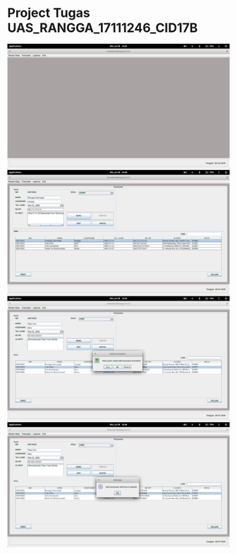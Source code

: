 # Project Tugas UAS_RANGGA_17111246_CID17B
![](SCREENSHOT_PROGRAM/1.png)
![](SCREENSHOT_PROGRAM/2.png)
![](SCREENSHOT_PROGRAM/3.png)
![](SCREENSHOT_PROGRAM/4.png)
